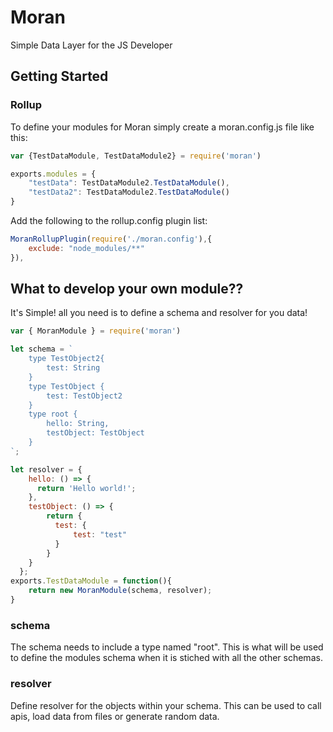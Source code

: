 # Moran
Simple Data Layer for the JS Developer

## Getting Started
### Rollup
To define your modules for Moran simply create a moran.config.js file like this:
```javascript
var {TestDataModule, TestDataModule2} = require('moran')

exports.modules = {
    "testData": TestDataModule2.TestDataModule(),
    "testData2": TestDataModule2.TestDataModule()
}
```

Add the following to the rollup.config plugin list:
```javascript
MoranRollupPlugin(require('./moran.config'),{
    exclude: "node_modules/**"
}),
```

## What to develop your own module??
It's Simple! all you need is to define a schema and resolver for you data!

```javascript
var { MoranModule } = require('moran')

let schema = `
    type TestObject2{
        test: String
    }
    type TestObject {
        test: TestObject2
    }
    type root {
        hello: String,
        testObject: TestObject
    }
`;

let resolver = {
    hello: () => {
      return 'Hello world!';
    },
    testObject: () => {
        return {
          test: {
              test: "test"
          }
        }
    }
  };
exports.TestDataModule = function(){
    return new MoranModule(schema, resolver);
}
```

### schema
The schema needs to include a type named "root". This is what will be used to define the modules schema when it is stiched with all the other schemas. 

### resolver

Define resolver for the objects within your schema. This can be used to call apis, load data from files or generate random data.